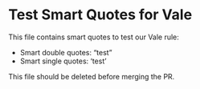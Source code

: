 # Test Smart Quotes for Vale

This file contains smart quotes to test our Vale rule:

- Smart double quotes: “test”
- Smart single quotes: ‘test’

This file should be deleted before merging the PR.
